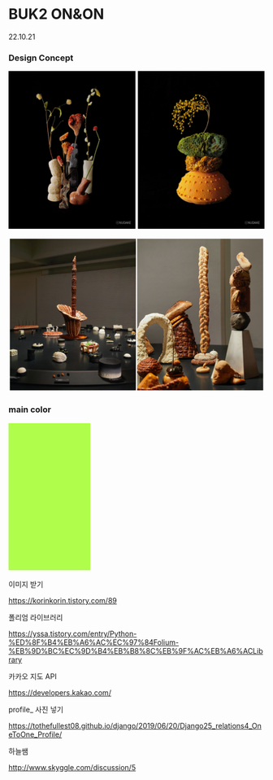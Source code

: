 # BUK2 ON&ON

22.10.21



### Design Concept

![Detail_1_shop1_171157](assets/Detail_1_shop1_171157.jpg)

![nudake](assets/nudake.jpg)





### main color

![main_color](assets/main_color.jpg)



이미지 받기

https://korinkorin.tistory.com/89



폴리엄 라이브러리

https://yssa.tistory.com/entry/Python-%ED%8F%B4%EB%A6%AC%EC%97%84Folium-%EB%9D%BC%EC%9D%B4%EB%B8%8C%EB%9F%AC%EB%A6%ACLibrary



카카오 지도 API

https://developers.kakao.com/





profile_ 사진 넣기

https://tothefullest08.github.io/django/2019/06/20/Django25_relations4_OneToOne_Profile/



하늘쌤

http://www.skyggle.com/discussion/5

